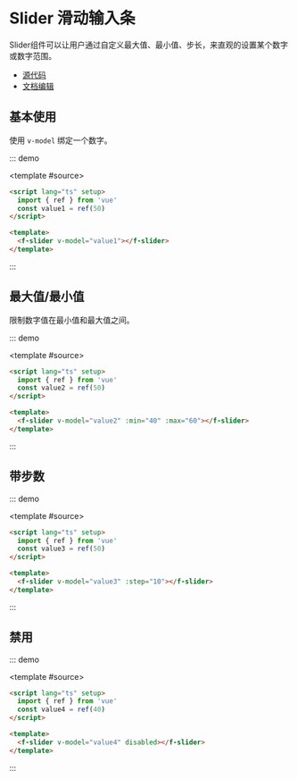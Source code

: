 # Slider 滑动输入条

Slider组件可以让用户通过自定义最大值、最小值、步长，来直观的设置某个数字或数字范围。

- [源代码](https://github.com/FightingDesign/fighting-design/tree/master/packages/fighting-design/slider)
- [文档编辑](https://github.com/FightingDesign/fighting-design/blob/master/docs/docs/components/slider.md)

## 基本使用
使用 `v-model` 绑定一个数字。

::: demo

<template #source>
<f-space>
<f-slider v-model="value1"></f-slider>
</f-space>
</template>

```html
<script lang="ts" setup>
  import { ref } from 'vue'
  const value1 = ref(50)
</script>

<template>
  <f-slider v-model="value1"></f-slider>
</template>
```

:::

## 最大值/最小值

限制数字值在最小值和最大值之间。

::: demo

<template #source>
<f-space>
<f-slider v-model="value2" :min="40" :max="60"></f-slider>
</f-space>
</template>

```html
<script lang="ts" setup>
  import { ref } from 'vue'
  const value2 = ref(50)
</script>

<template>
  <f-slider v-model="value2" :min="40" :max="60"></f-slider>
</template>
```

:::

## 带步数

::: demo

<template #source>
<f-space>
<f-slider v-model="value3" :step="10"></f-slider>
</f-space>
</template>

```html
<script lang="ts" setup>
  import { ref } from 'vue'
  const value3 = ref(50)
</script>

<template>
  <f-slider v-model="value3" :step="10"></f-slider>
</template>
```

:::

<!-- ## 范围取值 -->

## 禁用

::: demo

<template #source>
<f-space>
<f-slider v-model="value4" disabled></f-slider>
</f-space>
</template>

```html
<script lang="ts" setup>
  import { ref } from 'vue'
  const value4 = ref(40)
</script>

<template>
  <f-slider v-model="value4" disabled></f-slider>
</template>
```

:::



<script setup lang="ts">
  import { ref } from 'vue'

  const value1 = ref(50)
  const value2 = ref(50)
  const value3 = ref(50)
  const value4 = ref(50)
</script>